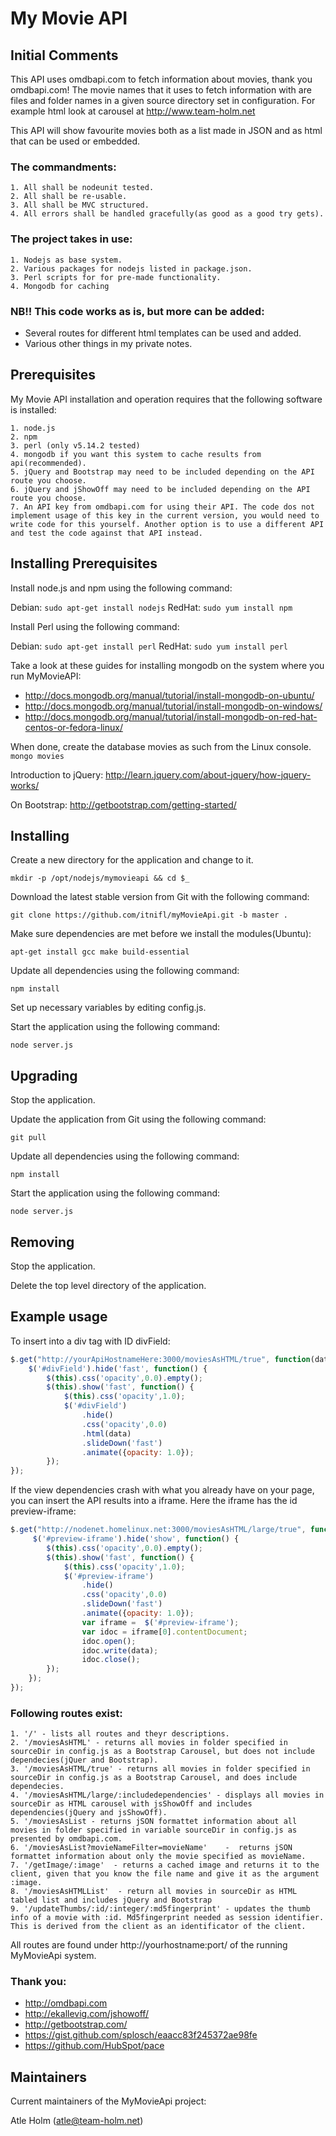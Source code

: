 My Movie API
============

Initial Comments
----------------
This API uses omdbapi.com to fetch information about movies, thank you omdbapi.com! The movie names that it uses to fetch information with are files and folder names in a given source directory set in configuration. For example html look at carousel at http://www.team-holm.net

 This API will show favourite movies both as a list made in JSON and as html that can be used or embedded.
###  The commandments:
	1. All shall be nodeunit tested.
	2. All shall be re-usable.
	3. All shall be MVC structured.
	4. All errors shall be handled gracefully(as good as a good try gets).
	
### The project takes in use:
	1. Nodejs as base system.
	2. Various packages for nodejs listed in package.json.
	3. Perl scripts for for pre-made functionality.
	4. Mongodb for caching

### NB!! This code works as is, but more can be added:
- Several routes for different html templates can be used and added. 
- Various other things in my private notes.


Prerequisites
-------------
My Movie API installation and operation requires that the following software is installed:

	1. node.js
	2. npm
	3. perl (only v5.14.2 tested)
	4. mongodb if you want this system to cache results from api(recommended).
	5. jQuery and Bootstrap may need to be included depending on the API route you choose.
	6. jQuery and jShowOff may need to be included depending on the API route you choose.
	7. An API key from omdbapi.com for using their API. The code dos not implement usage of this key in the current version, you would need to write code for this yourself. Another option is to use a different API and test the code against that API instead.

Installing Prerequisites
------------------------
Install node.js and npm using the following command:

Debian: `sudo apt-get install nodejs` RedHat: `sudo yum install npm`

Install Perl using the following command:

Debian: `sudo apt-get install perl` RedHat: `sudo yum install perl`

Take a look at these guides for installing mongodb on the system where you run MyMovieAPI:
- http://docs.mongodb.org/manual/tutorial/install-mongodb-on-ubuntu/
- http://docs.mongodb.org/manual/tutorial/install-mongodb-on-windows/
- http://docs.mongodb.org/manual/tutorial/install-mongodb-on-red-hat-centos-or-fedora-linux/

When done, create the database movies as such from the Linux console.
`mongo movies`

Introduction to jQuery:
http://learn.jquery.com/about-jquery/how-jquery-works/

On Bootstrap:
http://getbootstrap.com/getting-started/

Installing
----------
Create a new directory for the application and change to it.

`mkdir -p /opt/nodejs/mymovieapi && cd $_`

Download the latest stable version from Git with the following command:

`git clone https://github.com/itnifl/myMovieApi.git -b master .`

Make sure dependencies are met before we install the modules(Ubuntu):

`apt-get install gcc make build-essential`

Update all dependencies using the following command:

`npm install`

Set up necessary variables by editing config.js.

Start the application using the following command:

`node server.js`


Upgrading
---------
Stop the application.

Update the application from Git using the following command:

`git pull`

Update all dependencies using the following command:

`npm install`

Start the application using the following command:

`node server.js`

Removing
--------
Stop the application.

Delete the top level directory of the application.

Example usage
-------------
To insert into a div tag with ID divField:

```javascript
$.get("http://yourApiHostnameHere:3000/moviesAsHTML/true", function(data) {
	$('#divField').hide('fast', function() {
		$(this).css('opacity',0.0).empty();
		$(this).show('fast', function() {
			$(this).css('opacity',1.0);
			$('#divField')
		        .hide()
		        .css('opacity',0.0)
		        .html(data)
		        .slideDown('fast')
		        .animate({opacity: 1.0});
		});							
});
```

If the view dependencies crash with what you already have on your page, you can insert the API results into a iframe. Here the iframe has the id preview-iframe:

```javascript
$.get("http://nodenet.homelinux.net:3000/moviesAsHTML/large/true", function(data) {
     $('#preview-iframe').hide('show', function() {
		$(this).css('opacity',0.0).empty();
		$(this).show('fast', function() {
			$(this).css('opacity',1.0);
			$('#preview-iframe')
				.hide()
				.css('opacity',0.0)
				.slideDown('fast')
				.animate({opacity: 1.0});
				var iframe =  $('#preview-iframe');
				var idoc = iframe[0].contentDocument;
				idoc.open();
				idoc.write(data);
				idoc.close();	    
		});
	});							
});
```

### Following routes exist:
	1. '/' - lists all routes and theyr descriptions.
	2. '/moviesAsHTML' - returns all movies in folder specified in sourceDir in config.js as a Bootstrap Carousel, but does not include dependecies(jQuer and Bootstrap).
	3. '/moviesAsHTML/true' - returns all movies in folder specified in sourceDir in config.js as a Bootstrap Carousel, and does include dependecies.
	4. '/moviesAsHTML/large/:includedependencies' - displays all movies in sourceDir as HTML carousel with jsShowOff and includes dependencies(jQuery and jsShowOff).
	5. '/moviesAsList - returns jSON formattet information about all movies in folder specified in variable sourceDir in config.js as presented by omdbapi.com.
	6. '/moviesAsList?movieNameFilter=movieName'	-  returns jSON formattet information about only the movie specified as movieName.
	7. '/getImage/:image'  - returns a cached image and returns it to the client, given that you know the file name and give it as the argument :image.
	8. '/moviesAsHTMLList'	- return all movies in sourceDir as HTML tabled list and includes jQuery and Bootstrap
	9. '/updateThumbs/:id/:integer/:md5fingerprint'	- updates the thumb info of a movie with :id. Md5fingerprint needed as session identifier. This is derived from the client as an identificator of the client.

All routes are found under http://yourhostname:port/ of the running MyMovieApi system.

### Thank you:
- http://omdbapi.com
- http://ekallevig.com/jshowoff/
- http://getbootstrap.com/
- https://gist.github.com/splosch/eaacc83f245372ae98fe
- https://github.com/HubSpot/pace

Maintainers
-----------
Current maintainers of the MyMovieApi project:

Atle Holm (atle@team-holm.net)